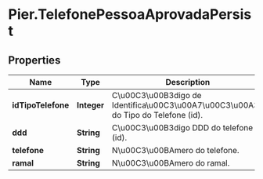 # Pier.TelefonePessoaAprovadaPersist

## Properties
Name | Type | Description | Notes
------------ | ------------- | ------------- | -------------
**idTipoTelefone** | **Integer** | C\u00C3\u00B3digo de Identifica\u00C3\u00A7\u00C3\u00A3o do Tipo do Telefone (id). | 
**ddd** | **String** | C\u00C3\u00B3digo DDD do telefone (id). | 
**telefone** | **String** | N\u00C3\u00BAmero do telefone. | 
**ramal** | **String** | N\u00C3\u00BAmero do ramal. | [optional] 


